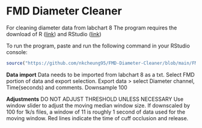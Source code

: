 # FMD Diameter Cleaner
 For cleaning diameter data from labchart 8
 The program requires the download of R ([link](https://mirror.rcg.sfu.ca/mirror/CRAN/)) and RStudio ([link](https://posit.co/downloads/)) 

To run the program, paste and run the following command in your RStudio console:
```R
source("https://github.com/nkcheung95/FMD-Diameter-Cleaner/blob/main/FMD-Dia-Clean-load.r?raw=TRUE")
```

 
**Data import**
Data needs to be imported from labchart 8 as a txt.
Select FMD portion of data and export selection.
Export data > select Diameter channel, Time(seconds) and comments.
Downsample 100

**Adjustments**
DO NOT ADJUST THRESHOLD UNLESS NECESSARY
Use window slider to adjust the moving median window size. If downscaled by 100 for 1k/s files, a window of 11 is roughly 1 second of data used for the moving window.
 Red lines indicate the time of cuff occlusion and release.


